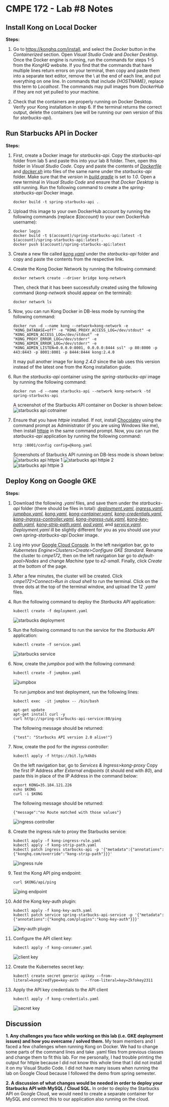 # CMPE 172 - Lab #8 Notes

## Install Kong on Local Docker
**Steps:**

1. Go to https://konghq.com/install, and select the *Docker* button in the *Containerized* section. Open *Visual Studio Code* and *Docker Desktop*. Once the Docker engine is running, run the commands for steps 1-5 from the *KongHQ* website.  If you find that the commands that have multiple lines return errors on your terminal, then copy and paste them into a separate text editor, remove the \ at the end of each line, and put everything on one line. In commands that include *{HOSTNAME}*, replace this term to *Localhost*. The commands may pull images from *DockerHub* if they are not yet pulled to your machine.

2. Check that the containers are properly running on Docker Desktop. Verify your Kong installation in step 6. If the terminal returns the correct output, delete the containers (we will be running our own version of this for *starbucks-api*).

## Run Starbucks API in Docker
**Steps:**
1. First, create a Docker image for *starbucks-api*. Copy the *starbucks-api* folder from lab 5 and paste this into your lab 8 folder. Then, open this folder in *Visual Studio Code*. Copy and paste the contents of [*Dockerfile*]() and [*docker.sh*]() into files of the same name under the *starbucks-api* folder. Make sure that the *version* in [*build.gradle*]() is set to *1.0*. Open a new terminal in *Visual Studio Code* and ensure that *Docker Desktop* is still running. Run the following command to create a the *spring-starbucks-api* Docker image. 
   ```
   docker build -t spring-starbucks-api .
   ```
   
2. Upload this image to your own DockerHub account by running the following commands (replace *$(account)* to your own DockerHub username):
   ```
   docker login
   docker build -t $(account)/spring-starbucks-api:latest -t $(account)/spring-starbucks-api:latest .
   docker push $(account)/spring-starbucks-api:latest 
   ```
   
3. Create a new file called [*kong.yaml*]() under the *starbucks-api* folder and copy and paste the contents from the respective link.   
   
4. Create the Kong Docker Network by running the following command:
   ```
   docker network create --driver bridge kong-network
   ```
   
   Then, check that it has been successfully created using the following command (*kong-network* should appear on the terminal):
   ```
   docker network ls
   ```
   
5. Now, you can run Kong Docker in DB-less mode by running the following command:
   ```
   docker run -d --name kong --network=kong-network -e "KONG_DATABASE=off" -e "KONG_PROXY_ACCESS_LOG=/dev/stdout" -e "KONG_ADMIN_ACCESS_LOG=/dev/stdout" -e "KONG_PROXY_ERROR_LOG=/dev/stderr" -e "KONG_ADMIN_ERROR_LOG=/dev/stderr" -e "KONG_ADMIN_LISTEN=0.0.0.0:8001, 0.0.0.0:8444 ssl" -p 80:8000 -p 443:8443 -p 8001:8001 -p 8444:8444 kong:2.4.0
   ```
   It may pull another image for *kong 2.4.0* since the lab uses this version instead of the latest one from the Kong installation guide. 
   
6. Run the *starbucks-api* container using the *spring-starbucks-api* image by running the following command:
   ```
   docker run -d --name starbucks-api --network kong-network -td spring-starbucks-api
   ```
   
   A screenshot of the Starbucks API container on Docker is shown below:
   ![starbucks api cotnainer](https://github.com/nguyensjsu/cmpe172-moomuz/blob/main/labs/lab8/images/starbucks%20api%20container.png)
      
7. Ensure that you have *httpie* installed. If not, install [Chocolatey](https://community.chocolatey.org/courses/installation/installing) using the command prompt as Administrator (if you are using Windows like me), then install [httpie](https://httpie.io/) in the same command prompt. Now, you can run the *starbucks-api* application by running the following command: 
   ```
   http :8001/config config=@kong.yaml
   ```

   Screenshots of Starbucks API running on DB-less mode is shown below:
   ![starbucks api httpie 1](https://github.com/nguyensjsu/cmpe172-moomuz/blob/main/labs/lab8/images/starbucks%20api%20httpie%201.png)
   ![starbucks api httpie 2](https://github.com/nguyensjsu/cmpe172-moomuz/blob/main/labs/lab8/images/starbucks%20api%20httpie%202.png)
   ![starbucks api httpie 3](https://github.com/nguyensjsu/cmpe172-moomuz/blob/main/labs/lab8/images/starbucks%20api%20httpie%203.png)


## Deploy Kong on Google GKE
**Steps:**

1. Download the following *.yaml* files, and save them under the *starbucks-api* folder (there should be files in total): [*deployment.yaml*](), [*ingress.yaml*](), [*jumpbox.yaml*](), [*kong.yaml*](), [*kong-container.yaml*](), [*kong-credentials.yaml*](), [*kong-ingress-controller.yaml*](), [*kong-ingress-rule.yaml*](), [*kong-key-path.yaml*](), [*kong-strip-path.yaml*](), [*pod.yaml*](), and [*service.yaml*](). *Deployment.yaml* ill be slightly different for you as you should use your own *spring-starbucks-api* Docker image.

2. Log into your [Google Cloud Console](https://cloud.google.com/gcp?utm_source=google&utm_medium=cpc&utm_campaign=na-US-test-all-en-dr-bkws-all-all-trial-e-dr-1009892&utm_content=text-ad-none-any-DEV_c-CRE_491349594127-ADGP_Desk%20%7C%20BKWS%20-%20EXA%20%7C%20Txt%20~%20Storage%20~%20Cloud%20Storage_Cloud-KWID_43700060017921803-kwd-6458750523&utm_term=KW_google%20cloud-ST_google%20cloud&gclid=CjwKCAjw-ZCKBhBkEiwAM4qfF6KsfYUTnzI8bfp8t8HuyR_7zjpOCiG7A-xfOuO0ObfQFU5_pFVerxoCGBwQAvD_BwE&gclsrc=aw.ds). In the left navigation bar, go to *Kubernetes Engine>Clusters>Create>Configure GKE Standard*. Rename the cluster to *cmpe172*, then on the left navigation bar go to *default-pool>Nodes* and change *Machine type* to *e2-small*. Finally, click *Create* at the bottom of the page.

2. After a few minutes, the cluster will be created. Click *cmpe172>Connect>Run in cloud shell* to run the terminal. Click on the three dots at the top of the terminal window, and upload the 12 *.yaml* files. 

3. Run the following command to deploy the *Starbucks API* application:
   ```
   kubectl create -f deployment.yaml 
   ```
   
   ![starbucks deployment](https://github.com/nguyensjsu/cmpe172-moomuz/blob/main/labs/lab8/images/starbucks%20deployment.png)
   
4. Run the following command to run the service for the *Starbucks API* application:
   ```
   kubectl create -f service.yaml
   ```
   
   ![starbucks service](https://github.com/nguyensjsu/cmpe172-moomuz/blob/main/labs/lab8/images/starbucks%20service.png)
   
5. Now, create the *jumpbox* pod with the following command:
   ```
   kubectl create -f jumpbox.yaml
   ```
   
   ![jumpbox](https://github.com/nguyensjsu/cmpe172-moomuz/blob/main/labs/lab8/images/jumpbox.png)
   
   To run jumpbox and test deployment, run the following lines:
   ```
   kubectl exec  -it jumpbox -- /bin/bash
	
   apt-get update
   apt-get install curl -y
   curl http://spring-starbucks-api-service:80/ping
   ```
   
   The following message should be returned:
   ```
   {"test": "Starbucks API version 2.0 alive!"}
   ```
   
6. Now, create the pod for the *ingress controller*:
   ```
   kubectl apply -f https://bit.ly/k4k8s
   ```
   
   On the left navigation bar, go to *Services & Ingress>kong-proxy* Copy the first IP Address after *External endpoints* (it should end with *80*), and paste this in place of the IP Address in the command below:
   ```
   export KONG=35.184.121.226
   echo $KONG
   curl -i $KONG
   ```
   
   The following message should be returned:
   ```
   {"message":"no Route matched with those values"}
   ```
   
   ![ingress controller](https://github.com/nguyensjsu/cmpe172-moomuz/blob/main/labs/lab8/images/ingress%20controller.png)

7. Create the ingress rule to proxy the Starbucks service:
   ```
   kubectl apply -f kong-ingress-rule.yaml
   kubectl apply -f kong-strip-path.yaml
   kubectl patch ingress starbucks-api -p '{"metadata":{"annotations":{"konghq.com/override":"kong-strip-path"}}}'
   ```
   
   ![ingress rule](https://github.com/nguyensjsu/cmpe172-moomuz/blob/main/labs/lab8/images/ingress%20rule.png)
   
8. Test the Kong API ping endpoint:
   ```
   curl $KONG/api/ping
   ```
   
   ![ping endpoint](https://github.com/nguyensjsu/cmpe172-moomuz/blob/main/labs/lab8/images/ping%20endpoint.png)
   
9. Add the Kong key-auth plugin:
   ```
   kubectl apply -f kong-key-auth.yaml
   kubectl patch service spring-starbucks-api-service -p '{"metadata":{"annotations":{"konghq.com/plugins":"kong-key-auth"}}}'
   ```
   
   ![key-auth plugin](https://github.com/nguyensjsu/cmpe172-moomuz/blob/main/labs/lab8/images/key-auth%20plugin.png)
   
10. Configure the API client key:
    ```
    kubectl apply -f kong-consumer.yaml
    ```
    
    ![client key](https://github.com/nguyensjsu/cmpe172-moomuz/blob/main/labs/lab8/images/client%20key.png)
    
11. Create the Kubernetes secret key:
    ```
    kubectl create secret generic apikey --from-literal=kongCredType=key-auth   --from-literal=key=Zkfokey2311
    ```
    
12. Apply the API key credentials to the API client
    ```
    kubectl apply -f kong-credentials.yaml
    ```
    ![secret key](https://github.com/nguyensjsu/cmpe172-moomuz/blob/main/labs/lab8/images/secret%20key.png)
    
## Discussion
**1. Any challenges you face while working on this lab (i.e. GKE deployment issues) and how you overcame / solved them.**
     My team members and I faced a few challenges when running Kong on Docker. We had to change some parts of the command lines and take .yaml files from previous classes and change them to fit this lab. For me personally, I had trouble printing the output for httpie because I did not know this whole time that I did not install it on my Visual Studio Code. I did not have many issues when running the lab on Google Cloud because I followed the demo from spring semester.

**2. A discussion of what changes would be needed in order to deploy your Starbucks API with MySQL / Cloud SQL.**
     In order to deploy the Starbucks API on Google Cloud, we would need to create a separate container for MySQL and connect this to our application also running on the cloud. 
